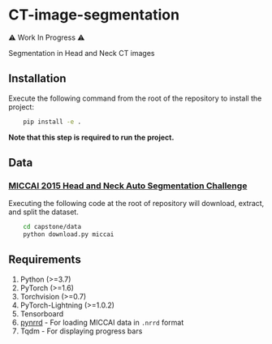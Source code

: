 # CT-image-segmentation

:warning: Work In Progress :warning:

Segmentation in Head and Neck CT images

## Installation

Execute the following command from the root of the repository to install the project:

```bash
    pip install -e .
```

**Note that this step is required to run the project.**

## Data

### [MICCAI 2015 Head and Neck Auto Segmentation Challenge](http://www.imagenglab.com/wiki/mediawiki/index.php?title=2015_MICCAI_Challenge)

Executing the following code at the root of repository will download, extract, and split the dataset.

```bash
    cd capstone/data
    python download.py miccai
```

## Requirements

1. Python (>=3.7)
2. PyTorch (>=1.6)
3. Torchvision (>=0.7)
4. PyTorch-Lightning (>=1.0.2)
5. Tensorboard
6. [pynrrd](https://github.com/mhe/pynrrd) - For loading MICCAI data in `.nrrd` format
7. Tqdm - For displaying progress bars
